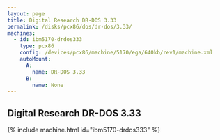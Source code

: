 ```yaml
---
layout: page
title: Digital Research DR-DOS 3.33
permalink: /disks/pcx86/dos/dr-dos/3.33/
machines:
  - id: ibm5170-drdos333
    type: pcx86
    config: /devices/pcx86/machine/5170/ega/640kb/rev1/machine.xml
    autoMount:
      A:
        name: DR-DOS 3.33
      B:
        name: None
---
```


Digital Research DR-DOS 3.33
----------------------------

{% include machine.html id="ibm5170-drdos333" %}
